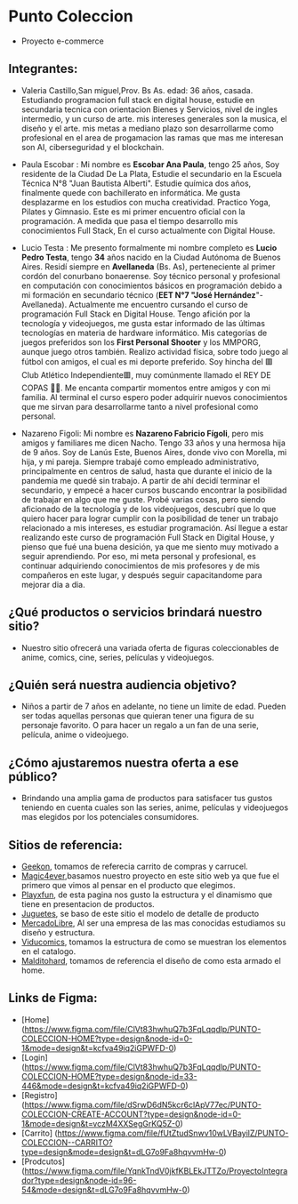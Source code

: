 # Punto Coleccion
* Proyecto e-commerce 

## Integrantes:

* Valeria Castillo,San miguel,Prov. Bs As.  edad: 36 años, casada. Estudiando  programacion full stack en digital house, estudie en secundaria  tecnica con orientacion Bienes y Servicios, nivel de ingles intermedio, y un curso de arte. mis intereses generales son la musica, el diseño y el arte. mis metas a mediano plazo son desarrollarme como profesional en el area de progamacion las ramas que mas me interesan son AI, ciberseguridad y el blockchain. 

* Paula Escobar : Mi nombre es **Escobar Ana Paula**, tengo 25 años, Soy residente de la Ciudad De La Plata,
Estudie el secundario en la Escuela Técnica N°8 "Juan Bautista Alberti".
Estudie química dos años, finalmente quede con bachillerato en informática.
Me gusta desplazarme en los estudios con mucha creatividad. Practico Yoga, Pilates y Gimnasio.
Este es mi primer encuentro oficial con la programación.
A medida que pasa el tiempo desarrollo mis conocimientos Full Stack,
En el curso actualmente con Digital House.

  
* Lucio Testa :
Me presento formalmente mi nombre completo es **Lucio Pedro Testa**, tengo **34** años nacido en la Ciudad Autónoma de Buenos Aires. Residí siempre en **Avellaneda** (Bs. As), perteneciente al primer cordón del conurbano bonaerense. Soy técnico personal y profesional en computación con conocimientos básicos en programación debido a mi formación en secundario técnico (**EET N°7 "José Hernández**"- Avellaneda). Actualmente me encuentro cursando el curso de programación Full Stack en Digital House.
Tengo afición por la tecnología y videojuegos, me gusta estar informado de las últimas tecnologías en materia de hardware informático. Mis categorías de juegos preferidos son los **First Personal Shooter** y los MMPORG, aunque juego otros también. 
Realizo actividad física, sobre todo juego al fútbol con amigos, el cual es mi deporte preferido. Soy hincha del 🟥Club Atlético Independiente🟥, muy comúnmente llamado el REY DE COPAS 👑🍷.
Me encanta compartir momentos entre amigos y con mi familia. 
Al terminal el curso espero poder adquirir nuevos conocimientos que me sirvan para desarrollarme tanto a nivel profesional como personal. 

* Nazareno Figoli: Mi nombre es **Nazareno Fabricio Fígoli**, pero mis amigos y familiares me dicen Nacho. Tengo 33 años y una hermosa hija de 9 años. Soy  de Lanús Este, Buenos Aires, donde vivo con Morella, mi hija, y mi pareja. Siempre trabajé como empleado administrativo, principalmente en centros de salud, hasta que durante el inicio de la pandemia me quedé sin trabajo. A partir de ahí decidí terminar el secundario, y empecé a hacer cursos buscando encontrar la posibilidad de trabajar en algo que me guste. Probé varias cosas, pero siendo aficionado de la tecnología y de los videojuegos, descubrí que lo que quiero hacer para lograr cumplir con la posibilidad de tener un trabajo relacionado a mis intereses, es estudiar programación. Así llegue a estar realizando este curso de programación Full Stack en Digital House, y pienso que fué una buena desición, ya que me siento muy motivado a seguir aprendiendo. Por eso, mi meta personal y profesional, es continuar adquiriendo conocimientos de mis profesores y de mis compañeros en este lugar, y después seguir capacitandome para mejorar dia a dia.
## ¿Qué productos o servicios brindará nuestro sitio?
* Nuestro sitio ofrecerá una variada oferta de figuras coleccionables de anime, comics, cine, series, películas y videojuegos.

## ¿Quién será nuestra audiencia objetivo?
* Niños a partir de 7 años en adelante, no tiene un limite de edad. Pueden ser todas aquellas personas que quieran tener una figura de su personaje favorito. O para hacer un regalo a un fan de una serie, película, anime o videojuego. 

## ¿Cómo ajustaremos nuestra oferta a ese público?
* Brindando una amplia gama de productos para satisfacer tus gustos teniendo en cuenta cuales son las series, anime, películas y videojuegos mas elegidos por los potenciales consumidores.


## Sitios de referencia:
* [Geekon](https://geekon.com.ar), tomamos de referecia carrito de compras y carrucel.
* [Magic4ever](https://magic4ever.com.ar),basamos nuestro proyecto en este sitio web ya que fue el primero que vimos al pensar en el producto que elegimos.
* [Playxfun](https://www.playxfun.com/), de esta pagina nos gusto la estructura y el dinamismo que tiene en presentacion de productos.
* [Juguetes](https://juguetes.link), se baso de este sitio el modelo de detalle de producto
* [MercadoLibre](https://www.mercadolibre.com.ar/), Al ser una empresa de las mas conocidas estudiamos su diseño y estructura.
* [Viducomics](https://www.viducomics.com.ar/), tomamos la estructura de como se muestran los elementos en el catalogo.
* [Malditohard](https://www.malditohard.com.ar/), tomamos de referencia el diseño de como esta armado el home.


## Links de Figma:
* [Home] (https://www.figma.com/file/ClVt83hwhuQ7b3FqLqqdlp/PUNTO-COLECCION-HOME?type=design&node-id=0-1&mode=design&t=kcfva49iq2iGPWFD-0)
* [Login] (https://www.figma.com/file/ClVt83hwhuQ7b3FqLqqdlp/PUNTO-COLECCION-HOME?type=design&node-id=33-446&mode=design&t=kcfva49iq2iGPWFD-0)
* [Registro] (https://www.figma.com/file/dSrwD6dN5kcr6clApV77ec/PUNTO-COLECCION-CREATE-ACCOUNT?type=design&node-id=0-1&mode=design&t=vczM4XXSegGrKQ5Z-0) 
* [Carrito] (https://www.figma.com/file/fUtZtudSnwv10wLVBayilZ/PUNTO-COLECCION--CARRITO?type=design&mode=design&t=dLG7o9Fa8hqvvmHw-0)
* [Prodcutos] (https://www.figma.com/file/YqnkTndV0jkfKBLEkJTTZo/ProyectoIntegrador?type=design&node-id=96-54&mode=design&t=dLG7o9Fa8hqvvmHw-0)  



